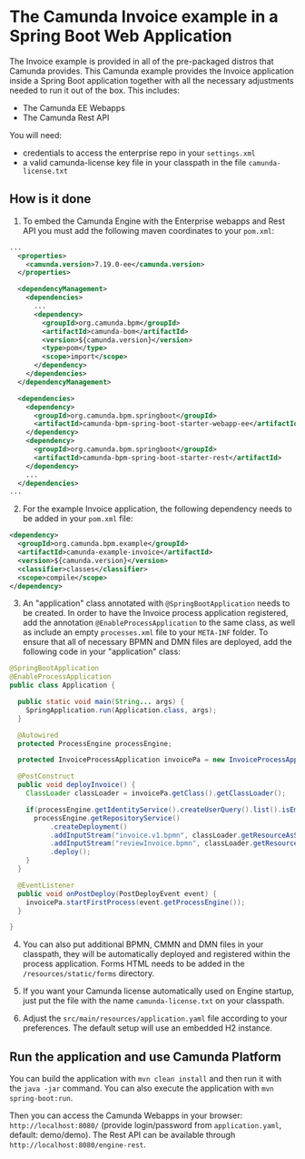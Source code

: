# The Camunda Invoice example in a Spring Boot Web Application

The Invoice example is provided in all of the pre-packaged distros that Camunda provides.
This Camunda example provides the Invoice application inside a Spring Boot application together with all
the necessary adjustments needed to run it out of the box. This includes:

* The Camunda EE Webapps
* The Camunda Rest API

You will need:

* credentials to access the enterprise repo in your `settings.xml`
* a valid camunda-license key file in your classpath in the file `camunda-license.txt`

## How is it done

1. To embed the Camunda Engine with the Enterprise webapps and Rest API you must add the following maven coordinates 
to your `pom.xml`:

```xml
...
  <properties>
    <camunda.version>7.19.0-ee</camunda.version>
  </properties>

  <dependencyManagement>
    <dependencies>
      ...
      <dependency>
        <groupId>org.camunda.bpm</groupId>
        <artifactId>camunda-bom</artifactId>
        <version>${camunda.version}</version>
        <type>pom</type>
        <scope>import</scope>
      </dependency>
    </dependencies>
  </dependencyManagement>

  <dependencies>
    <dependency>
      <groupId>org.camunda.bpm.springboot</groupId>
      <artifactId>camunda-bpm-spring-boot-starter-webapp-ee</artifactId>
    </dependency>
    <dependency>
      <groupId>org.camunda.bpm.springboot</groupId>
      <artifactId>camunda-bpm-spring-boot-starter-rest</artifactId>
    </dependency>
    ...
  </dependencies>
...
```

2. For the example Invoice application, the following dependency needs to be added in your `pom.xml` file:

```xml
<dependency>
  <groupId>org.camunda.bpm.example</groupId>
  <artifactId>camunda-example-invoice</artifactId>
  <version>${camunda.version}</version>
  <classifier>classes</classifier>
  <scope>compile</scope>
</dependency>
```

3. An "application" class annotated with `@SpringBootApplication` needs to be created. In order to have the Invoice 
process application registered, add the annotation `@EnableProcessApplication` to the same class, as well as include 
an empty `processes.xml` file to your `META-INF` folder. To ensure that all of necessary BPMN and DMN files are deployed, 
add the following code in your "application" class:

```java
@SpringBootApplication
@EnableProcessApplication
public class Application {

  public static void main(String... args) {
    SpringApplication.run(Application.class, args);
  }

  @Autowired
  protected ProcessEngine processEngine;

  protected InvoiceProcessApplication invoicePa = new InvoiceProcessApplication();

  @PostConstruct
  public void deployInvoice() {
    ClassLoader classLoader = invoicePa.getClass().getClassLoader();

    if(processEngine.getIdentityService().createUserQuery().list().isEmpty()) {
      processEngine.getRepositoryService()
          .createDeployment()
          .addInputStream("invoice.v1.bpmn", classLoader.getResourceAsStream("invoice.v1.bpmn"))
          .addInputStream("reviewInvoice.bpmn", classLoader.getResourceAsStream("reviewInvoice.bpmn"))
          .deploy();
    }
  }

  @EventListener
  public void onPostDeploy(PostDeployEvent event) {
    invoicePa.startFirstProcess(event.getProcessEngine());
  }

}
```

4. You can also put additional BPMN, CMMN and DMN files in your classpath, they will be automatically deployed and 
registered within the process application. Forms HTML needs to be added in the `/resources/static/forms` directory.

5. If you want your Camunda license automatically used on Engine startup, just put the file with the name 
`camunda-license.txt` on your classpath. 

6. Adjust the `src/main/resources/application.yaml` file according to your preferences. The default setup will use an
 embedded H2 instance.

## Run the application and use Camunda Platform

You can build the application with `mvn clean install` and then run it with the `java -jar` command.
You can also execute the application with `mvn spring-boot:run`.

Then you can access the Camunda Webapps in your browser: `http://localhost:8080/` (provide login/password 
from `application.yaml`, default: demo/demo). The Rest API can be available through `http://localhost:8080/engine-rest`.
 
